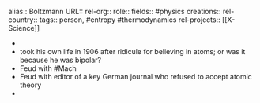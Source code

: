 alias:: Boltzmann
URL::
rel-org::
role::
fields:: #physics
creations::
rel-country::
tags:: person, #entropy #thermodynamics
rel-projects:: [[X-Science]]



-
- took his own life in 1906 after ridicule for believing in atoms; or was it because he was bipolar?
- Feud with #Mach
- Feud with editor of a key German journal who refused to accept atomic theory
-
